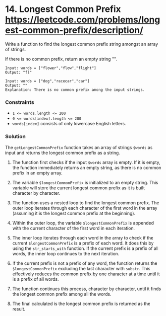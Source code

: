# 14. Longest Common Prefix https://leetcode.com/problems/longest-common-prefix/description/

Write a function to find the longest common prefix string amongst an array of strings.

If there is no common prefix, return an empty string "".

```
Input: words = ["flower","flow","flight"]
Output: "fl"
```

```
Input: words = ["dog","racecar","car"]
Output: ""
Explanation: There is no common prefix among the input strings.
```

### Constraints

* `1 <= words.length <= 200`
* `0 <= words[index].length <= 200`
* `words[index]` consists of only lowercase English letters.

### Solution

The `getLongestCommonPrefix` function takes an array of strings `$words` as input and returns the longest common prefix
as a string.

1. The function first checks if the input `$words` array is empty. If it is empty, the function immediately returns an
   empty string, as there is no common prefix in an empty array.

2. The variable `$longestCommonPrefix` is initialized to an empty string. This variable will store the current longest
   common prefix as it is built character by character.

3. The function uses a nested loop to find the longest common prefix. The outer loop iterates through each character of
   the first word in the array (assuming it is the longest common prefix at the beginning).

4. Within the outer loop, the variable `$longestCommonPrefix` is appended with the current character of the first word
   in each iteration.

5. The inner loop iterates through each word in the array to check if the current `$longestCommonPrefix` is a prefix of
   each word. It does this by using the `str_starts_with` function. If the current prefix is a prefix of all words, the
   inner loop continues to the next iteration.

6. If the current prefix is not a prefix of any word, the function returns the `$longestCommonPrefix` excluding the last
   character with `substr`. This effectively reduces the common prefix by one character at a time until it is a prefix
   of all words.

7. The function continues this process, character by character, until it finds the longest common prefix among all the
   words.

8. The final calculated is the longest common prefix is returned as the result.